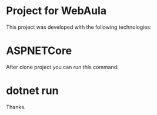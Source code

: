 # Project for WebAula
This project was developed with the following technologies:

# ASPNETCore

After clone project you can run this command:

# dotnet run

Thanks.
